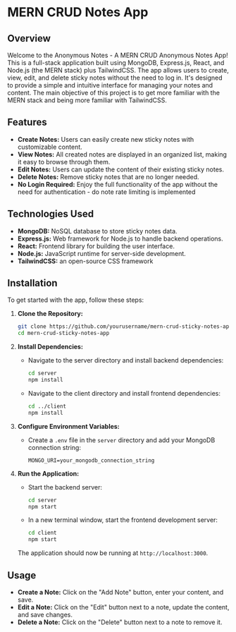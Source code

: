 # MERN CRUD Notes App

## Overview

Welcome to the Anonymous Notes - A MERN CRUD Anonymous Notes App! This is a full-stack application built using MongoDB, Express.js, React, and Node.js (the MERN stack) plus TailwindCSS. The app allows users to create, view, edit, and delete sticky notes without the need to log in. It's designed to provide a simple and intuitive interface for managing your notes and content. The main objective of this project is to get more familiar with the MERN stack and being more familiar with TailwindCSS.

## Features

- **Create Notes:** Users can easily create new sticky notes with customizable content.
- **View Notes:** All created notes are displayed in an organized list, making it easy to browse through them.
- **Edit Notes:** Users can update the content of their existing sticky notes.
- **Delete Notes:** Remove sticky notes that are no longer needed.
- **No Login Required:** Enjoy the full functionality of the app without the need for authentication - do note rate limiting is implemented

## Technologies Used

- **MongoDB:** NoSQL database to store sticky notes data.
- **Express.js:** Web framework for Node.js to handle backend operations.
- **React:** Frontend library for building the user interface.
- **Node.js:** JavaScript runtime for server-side development.
- **TailwindCSS:** an open-source CSS framework

## Installation

To get started with the app, follow these steps:

1. **Clone the Repository:**

   ```bash
   git clone https://github.com/yourusername/mern-crud-sticky-notes-app.git
   cd mern-crud-sticky-notes-app
   ```

2. **Install Dependencies:**

   - Navigate to the server directory and install backend dependencies:

     ```bash
     cd server
     npm install
     ```

   - Navigate to the client directory and install frontend dependencies:

     ```bash
     cd ../client
     npm install
     ```

3. **Configure Environment Variables:**

   - Create a `.env` file in the `server` directory and add your MongoDB connection string:

     ```
     MONGO_URI=your_mongodb_connection_string
     ```

4. **Run the Application:**

   - Start the backend server:

     ```bash
     cd server
     npm start
     ```

   - In a new terminal window, start the frontend development server:

     ```bash
     cd client
     npm start
     ```

   The application should now be running at `http://localhost:3000`.

## Usage

- **Create a Note:** Click on the "Add Note" button, enter your content, and save.
- **Edit a Note:** Click on the "Edit" button next to a note, update the content, and save changes.
- **Delete a Note:** Click on the "Delete" button next to a note to remove it.
